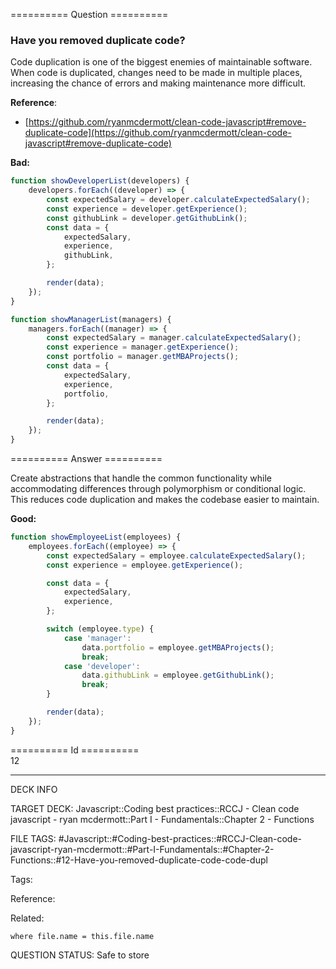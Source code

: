 ========== Question ==========  

### Have you removed duplicate code?

Code duplication is one of the biggest enemies of maintainable software. When code is duplicated, changes need to be made in multiple places, increasing the chance of errors and making maintenance more difficult.

**Reference**:

-   [https://github.com/ryanmcdermott/clean-code-javascript#remove-duplicate-code](https://github.com/ryanmcdermott/clean-code-javascript#remove-duplicate-code)

**Bad:**

```javascript
function showDeveloperList(developers) {
    developers.forEach((developer) => {
        const expectedSalary = developer.calculateExpectedSalary();
        const experience = developer.getExperience();
        const githubLink = developer.getGithubLink();
        const data = {
            expectedSalary,
            experience,
            githubLink,
        };

        render(data);
    });
}

function showManagerList(managers) {
    managers.forEach((manager) => {
        const expectedSalary = manager.calculateExpectedSalary();
        const experience = manager.getExperience();
        const portfolio = manager.getMBAProjects();
        const data = {
            expectedSalary,
            experience,
            portfolio,
        };

        render(data);
    });
}
```  

========== Answer ==========  

Create abstractions that handle the common functionality while accommodating differences through polymorphism or conditional logic. This reduces code duplication and makes the codebase easier to maintain.

**Good:**

```javascript
function showEmployeeList(employees) {
    employees.forEach((employee) => {
        const expectedSalary = employee.calculateExpectedSalary();
        const experience = employee.getExperience();

        const data = {
            expectedSalary,
            experience,
        };

        switch (employee.type) {
            case 'manager':
                data.portfolio = employee.getMBAProjects();
                break;
            case 'developer':
                data.githubLink = employee.getGithubLink();
                break;
        }

        render(data);
    });
}
```

========== Id ==========  
12

---

DECK INFO

TARGET DECK: Javascript::Coding best practices::RCCJ - Clean code javascript - ryan mcdermott::Part I - Fundamentals::Chapter 2 - Functions

FILE TAGS: #Javascript::#Coding-best-practices::#RCCJ-Clean-code-javascript-ryan-mcdermott::#Part-I-Fundamentals::#Chapter-2-Functions::#12-Have-you-removed-duplicate-code-code-dupl

Tags:

Reference:

Related:

```dataview
where file.name = this.file.name
```

QUESTION STATUS: Safe to store
